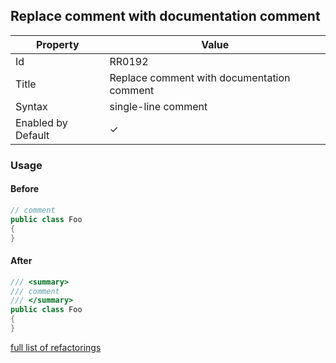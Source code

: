 ## Replace comment with documentation comment

| Property | Value |
| -------- | ----- |
| Id | RR0192 |
| Title | Replace comment with documentation comment |
| Syntax | single\-line comment |
| Enabled by Default | &#x2713; |

### Usage

#### Before

```csharp
// comment
public class Foo
{
}
```

#### After

```csharp
/// <summary>
/// comment
/// </summary>
public class Foo
{
}
```

[full list of refactorings](Refactorings.md)
